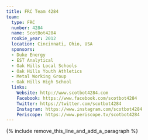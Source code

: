 ```yaml
---
title: FRC Team 4284
team:
  type: FRC
  number: 4284
  name: ScotBot4284
  rookie_year: 2012
  location: Cincinnati, Ohio, USA
  sponsors:
  - Duke Energy
  - EST Analytical
  - Oak Hills Local Schools
  - Oak Hills Youth Athletics
  - Metal Working Group
  - Oak Hills High School
  links:
    Website: http://www.scotbot4284.com
    Facebook: https://www.facebook.com/scotbot4284
    Twitter: https://twitter.com/scotbot4284
    Instagram: https://www.instagram.com/scotbot4284
    Periscope: https://www.periscope.tv/scotbot4284
---
```


{% include remove_this_line_and_add_a_paragraph %}